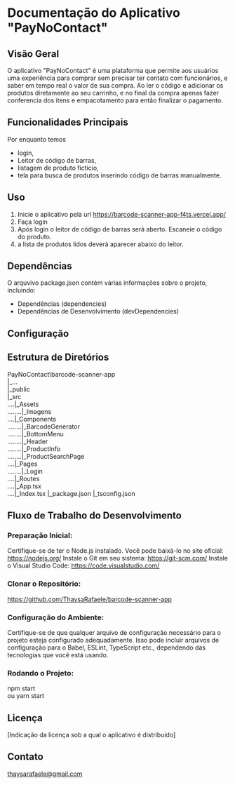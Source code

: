# Documentação do Aplicativo "PayNoContact"

## Visão Geral
O aplicativo "PayNoContact" é uma plataforma que permite aos usuários uma experiência para comprar sem precisar ter contato com funcionários, e saber em tempo real o valor de sua compra. Ao ler o código e adicionar os produtos diretamente ao seu carrinho, e no final da compra apenas fazer conferencia dos itens e empacotamento para então finalizar o pagamento.

## Funcionalidades Principais
Por enquanto temos
* login, 
* Leitor de código de barras, 
* listagem de produto fictício, 
* tela para busca de produtos inserindo código de barras manualmente.


## Uso
1. Inicie o aplicativo pela url https://barcode-scanner-app-f4ts.vercel.app/
2. Faça login
3. Após login o leitor de código de barras será aberto. Escaneie o código do produto.
4. a lista de produtos lidos deverá aparecer abaixo do leitor.

## Dependências
O arquvivo package.json contém várias informações sobre o projeto, incluindo:
* Dependências (dependencies)
* Dependências de Desenvolvimento (devDependencies)

## Configuração


## Estrutura de Diretórios
PayNoContact\barcode-scanner-app<br>
|_...<br>
|_public<br>
|_src<br>
....|_Assets  
........|_Imagens    
....|_Components  
........|_BarcodeGenerator  
........|_BottomMenu  
........|_Header  
........|_ProductInfo  
........|_ProductSearchPage      
....|_Pages  
........|_Login  
....|_Routes  
....|_App.tsx  
....|_Index.tsx
|_package.json
|_tsconfig.json


## Fluxo de Trabalho do Desenvolvimento

### Preparação Inicial:

Certifique-se de ter o Node.js instalado. Você pode baixá-lo no site oficial: https://nodejs.org/
Instale o Git em seu sistema: https://git-scm.com/
Instale o Visual Studio Code: https://code.visualstudio.com/

### Clonar o Repositório:

https://github.com/ThaysaRafaele/barcode-scanner-app

### Configuração do Ambiente:

Certifique-se de que qualquer arquivo de configuração necessário para o projeto esteja configurado adequadamente. Isso pode incluir arquivos de configuração para o Babel, ESLint, TypeScript etc., dependendo das tecnologias que você está usando.

### Rodando o Projeto:

npm start <br>
ou yarn start


## Licença
[Indicação da licença sob a qual o aplicativo é distribuído]

## Contato
thaysarafaele@gmail.com
